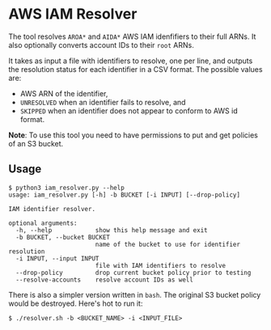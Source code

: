 AWS IAM Resolver
===

The tool resolves `AROA*` and `AIDA*` AWS IAM idenfifiers to their full ARNs. It also optionally converts account IDs to their `root` ARNs.

It takes as input a file with identifiers to resolve, one per line, and outputs the resolution status for each identifier in a CSV format. The possible values are:

* AWS ARN of the identifier,
* `UNRESOLVED` when an identifier fails to resolve, and
* `SKIPPED` when an identifier does not appear to conform to AWS id format.

__Note__: To use this tool you need to have permissions to put and get policies of an S3 bucket.


Usage
---

```
$ python3 iam_resolver.py --help
usage: iam_resolver.py [-h] -b BUCKET [-i INPUT] [--drop-policy]

IAM identifier resolver.

optional arguments:
  -h, --help            show this help message and exit
  -b BUCKET, --bucket BUCKET
                        name of the bucket to use for identifier resolution
  -i INPUT, --input INPUT
                        file with IAM identifiers to resolve
  --drop-policy         drop current bucket policy prior to testing
  --resolve-accounts    resolve account IDs as well
```

There is also a simpler version written in `bash`. The original S3 bucket policy would be destroyed. Here's hot to run it:
```
$ ./resolver.sh -b <BUCKET_NAME> -i <INPUT_FILE>
```

